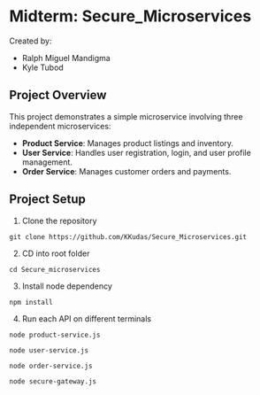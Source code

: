 # Midterm: Secure_Microservices 
Created by:
- Ralph Miguel Mandigma
- Kyle Tubod 

## Project Overview

This project demonstrates a simple microservice involving three independent microservices:
- **Product Service**: Manages product listings and inventory.
- **User Service**: Handles user registration, login, and user profile management.
- **Order Service**: Manages customer orders and payments.

## Project Setup
1. Clone the repository
```
git clone https://github.com/KKudas/Secure_Microservices.git  
```
2. CD into root folder
```
cd Secure_microservices  
```
3. Install node dependency
```
npm install  
```
4. Run each API on different terminals
```
node product-service.js
```
```
node user-service.js 
```
```
node order-service.js
```
```
node secure-gateway.js
```
